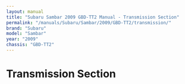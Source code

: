 ```yaml
---
layout: manual
title: "Subaru Sambar 2009 GBD-TT2 Manual - Transmission Section"
permalink: "/manuals/Subaru/Sambar/2009/GBD-TT2/transmission/"
brand: "Subaru"
model: "Sambar"
year: "2009"
chassis: "GBD-TT2"
---
```


# Transmission Section
